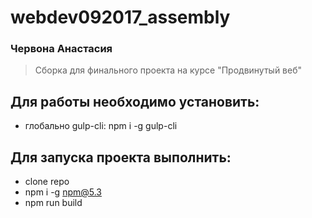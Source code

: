 # webdev092017_assembly
### Червона Анастасия

>Сборка для финального проекта на курсе "Продвинутый веб"

## Для работы необходимо установить:
* глобально gulp-cli: npm i -g gulp-cli

## Для запуска проекта выполнить:
- clone repo
- npm i -g npm@5.3
- npm run build

